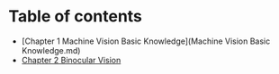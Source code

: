 # Table of contents

* [Chapter 1 Machine Vision Basic Knowledge](Machine Vision Basic Knowledge.md)
* [Chapter 2 Binocular Vision](BinocularVision.md)

